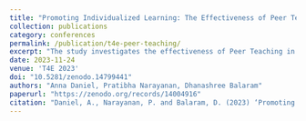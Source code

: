 ```yaml
---
title: "Promoting Individualized Learning: The Effectiveness of Peer Teaching Pedagogy"
collection: publications
category: conferences
permalink: /publication/t4e-peer-teaching/
excerpt: "The study investigates the effectiveness of Peer Teaching in promoting individualized learning and enhancing students’ foundational numeracy outcomes"
date: 2023-11-24
venue: 'T4E 2023'
doi: "10.5281/zenodo.14799441"
authors: "Anna Daniel, Pratibha Narayanan, Dhanashree Balaram"
paperurl: "https://zenodo.org/records/14004916"
citation: "Daniel, A., Narayanan, P. and Balaram, D. (2023) ‘Promoting Individualized Learning: The Effectiveness of Peer Teaching Pedagogy’. International Conference on Technology 4 Education (T4E) 2023 (T4E), Zenodo, pp. 65–71. doi: 10.5281/zenodo.14799441."
---
```

